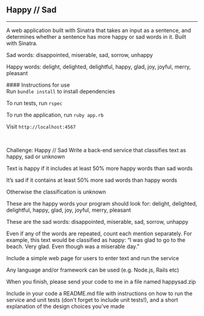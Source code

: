 ## Happy // Sad
____________  

A web application built with Sinatra that takes an input as a sentence, and determines whether a sentence has more happy or sad words in it. Built with Sinatra.

Sad words: disappointed, miserable, sad, sorrow, unhappy

Happy words: delight, delighted, delightful, happy, glad, joy, joyful, merry, pleasant

#### Instructions for use
<br>
Run `bundle install` to install dependencies

To run tests, run `rspec`

To run the application, run `ruby app.rb`

Visit `http://localhost:4567`


<br>


Challenge: Happy // Sad
Write a back-end service that classifies text as happy, sad or unknown

Text is happy if it includes at least 50% more happy words than sad words

It’s sad if it contains at least 50% more sad words than happy words

Otherwise the classification is unknown

These are the happy words your program should look for: delight, delighted, delightful, happy, glad, joy, joyful, merry, pleasant

These are the sad words: disappointed, miserable, sad, sorrow, unhappy

Even if any of the words are repeated, count each mention separately. For example, this text would be classified as happy: “I was glad to go to the beach. Very glad. Even though was a miserable day.”

Include a simple web page for users to enter text and run the service

Any language and/or framework can be used (e.g. Node.js, Rails etc)

When you finish, please send your code to me in a file named happysad.zip

Include in your code a README.md file with instructions on how to run the service and unit tests (don't forget to include unit tests!), and a short explanation of the design choices you’ve made
